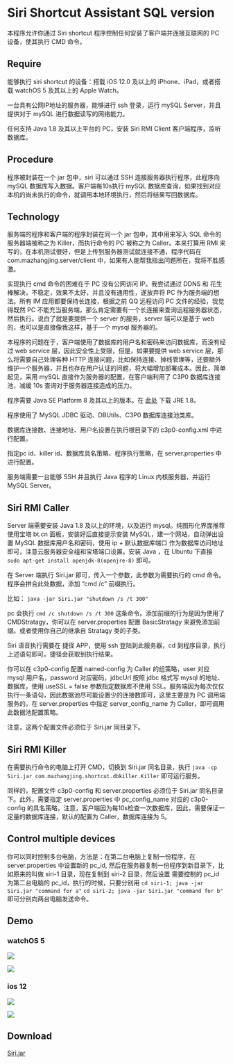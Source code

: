 # Siri Shortcut Assistant SQL version

本程序允许你通过 Siri shortcut 程序控制任何安装了客户端并连接互联网的 PC 设备，使其执行 CMD 命令。

## Require

能够执行 siri shortcut 的设备：搭载 iOS 12.0 及以上的 iPhone、iPad，或者搭载 watchOS 5 及其以上的 Apple Watch。

一台具有公网IP地址的服务器，能够进行 ssh 登录，运行 mySQL Server，并且提供对于 mySQL 进行数据读写的网络能力。

任何支持 Java 1.8 及其以上平台的 PC，安装 Siri RMI Client 客户端程序，监听数据库。

## Procedure

程序被封装在一个 jar 包中，siri 可以通过 SSH 连接服务器执行程序，此程序向 mySQL 数据库写入数据。客户端每10s执行 mySQL 数据库查询，如果找到对应本机的尚未执行的命令，就调用本地环境执行，然后将结果写回数据库。

## Technology

服务端的程序和客户端的程序封装在同一个 jar 包中，其中用来写入 SQL 命令的服务器端被称之为 Killer，而执行命令的 PC 被称之为 Caller。本来打算用 RMI 来写的，在本机测试很好，但是上传到服务器测试就连接不通，程序代码在 com.mazhangjing.server/client 中，如果有人能帮我指出问题所在，我将不胜感激。

实现执行 cmd 命令的困难在于 PC 没有公网访问 IP。我尝试通过 DDNS 和 花生棒解决，不稳定，效果不太好，并且没有通用性，遂放弃将 PC 作为服务端的想法。所有 IM 应用都要保持长连接，根据之前 QQ 远程访问 PC 文件的经验，我觉得既然 PC 不能充当服务端，那么肯定需要有一个长连接来查询远程服务器状态，然后执行。说白了就是要提供一个 server 的服务，server 端可以是基于 web 的，也可以是直接像我这样，基于一个 mysql 服务器的。

本程序的问题在于，客户端使用了数据库的用户名和密码来访问数据库，而没有经过 web service 层，因此安全性上受限，但是，如果要提供 web
service 层，那么将需要自己处理各种 HTTP 连接问题，比如保持连接、掉线管理等，还要额外维护一个服务器，并且也存在用户认证的问题，将大幅增加部署成本。因此，简单起见，采用 mySQL 直接作为服务器的配置，在客户端利用了 C3P0 数据库连接池，减缓 10s 查询对于服务器连接造成的压力。

程序需要 Java SE Platform 8 及其以上的版本。在 [此处](https://java.com/zh_CN/download/) 下载 JRE 1.8。

程序使用了 MySQL JDBC 驱动、DBUtils、C3P0 数据库连接池类库。

数据库连接数、连接地址、用户名设置在执行根目录下的  c3p0-config.xml 中进行配置。

指定pc id、killer id、数据库具名策略、程序执行策略，在 server.properties 中进行配置。

服务端需要一台能够 SSH 并且执行 Java 程序的 Linux 内核服务器，并运行 MySQL Server。

## Siri RMI Caller

Server 端需要安装 Java 1.8 及以上的环境，以及运行 mysql。纯图形化界面推荐使用宝塔 bt.cn 面板，安装好后直接提示安装 MySQL，建一个网站，自动弹出设置 MySQL 数据库用户名和密码，使用 ip + 默认数据库端口 作为数据库访问地址即可，注意云服务器安全组和宝塔端口设置。安装 Java ，在 Ubuntu 下直接 `sudo apt-get install openjdk-8(openjre-8)` 即可。

在 Server 端执行 Siri.jar 即可，传入一个参数，此参数为需要执行的 cmd 命令。程序会拼合此处数据，添加 “cmd /c” 前缀执行。

比如： `java -jar Siri.jar "shutdown /s /t 300"`

pc 会执行 `cmd /c shutdown /s /t 300` 这条命令。添加前缀的行为是因为使用了 CMDStratagy，你可以在 server.properties 配置 BasicStratagy 来避免添加前缀。或者使用你自己的继承自 Stratagy 类的子类。

Siri 语音执行需要在 捷径 APP，使用 ssh 登陆到此服务器，cd 到程序目录，执行上述语句即可。捷径会获取到执行结果。

你可以在 c3p0-config 配置 named-config 为 Caller 的组策略，user 对应 mysql 用户名，password 对应密码，jdbcUrl 按照 jdbc 格式写 mysql 的地址、数据库，使用 useSSL = false 参数指定数据库不使用 SSL。服务端因为每次仅仅执行一条语句，因此数据池尽可能设置少的连接数即可，这里主要是为 PC 调用端服务的。在 server.properties 中指定 server_config_name 为 Caller，即可调用此数据池配置策略。

注意，这两个配置文件必须位于 Siri.jar 同目录下。

## Siri RMI Killer

在需要执行命令的电脑上打开 CMD，切换到 Siri.jar 同名目录，执行 `java -cp Siri.jar com.mazhangjing.shortcut.dbkiller.Killer` 即可运行服务。

同样的，配置文件 c3p0-config 和 server.properties 必须位于 Siri.jar 同名目录下。此外，需要指定 server.properties 中 pc_config_name 对应的 c3p0-config 的具名策略，注意，客户端因为每10s检查一次数据库，因此，需要保证一定量的数据库连接，默认的配置为 Caller，数据库连接为 5。

## Control multiple devices

你可以同时控制多台电脑，方法是：在第二台电脑上复制一份程序，在 server.properties 中设置新的 pc_id, 然后在服务器复制一份程序到新目录下，比如原来的叫做 siri-1 目录，现在复制到 siri-2 目录，然后设置 需要控制的 pc_id 为第二台电脑的 pc_id，执行的时候，只要分别用 `cd siri-1; java -jar Siri.jar "command for a"` `cd siri-2; java -jar Siri.jar "command for b"` 即可分别向两台电脑发送命令。

## Demo

### watchOS 5

![](demo/IMG_1291.PNG)

![](demo/IMG_1292.PNG)

### ios 12

![](demo/IMG_1294.PNG)

![](demo/IMG_1298.PNG)

## Download

[Siri.jar](dist.rar)
